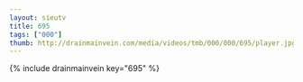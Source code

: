```yaml
--- 
layout: sieutv
title: 695
tags: ["000"]
thumb: http://drainmainvein.com/media/videos/tmb/000/000/695/player.jpg
---
```

{% include drainmainvein key="695" %} 
